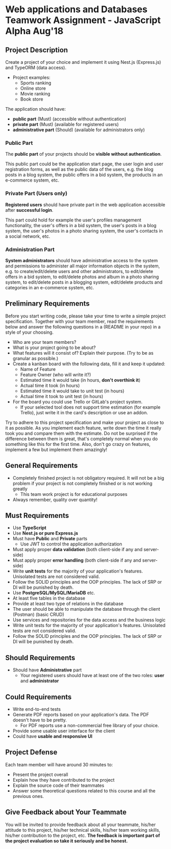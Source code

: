 # Web applications and Databases Teamwork Assignment - JavaScript Alpha Aug'18

## Project Description

Create a project of your choice and implement it using Nest.js (Express.js) and TypeORM (data access).

- Project examples:
  - Sports ranking
  - Online store
  - Movie ranking
  - Book store
  
The application should have:

- **public part** (Must) (accessible without authentication)
- **private part** (Must) (available for registered users)
- **administrative part** (Should) (available for administrators only)

### Public Part

The **public part** of your projects should be **visible without authentication**.

This public part could be the application start page, the user login and user registration forms, as well as the public data of the users, e.g. the blog posts in a blog system, the public offers in a bid system, the products in an e-commerce system, etc.

### Private Part (Users only)

**Registered users** should have private part in the web application accessible after **successful login**.

This part could hold for example the user's profiles management functionality, the user's offers in a bid system, the user's posts in a blog system, the user's photos in a photo sharing system, the user's contacts in a social network, etc.

### Administration Part

**System administrators** should have administrative access to the system and permissions to administer all major information objects in the system, e.g. to create/edit/delete users and other administrators, to edit/delete offers in a bid system, to edit/delete photos and album in a photo sharing system, to edit/delete posts in a blogging system, edit/delete products and categories in an e-commerce system, etc.

## Preliminary Requirements

Before you start writing code, please take your time to write a simple project specification. Together with your team member, read the requirements below and answer the following questions in a (README in your repo) in a style of your choosing.

- Who are your team members?
- What is your project going to be about?
- What features will it consist of? Explain their purpose. (Try to be as granular as possible.)
- Create a kanban board with the following data, fill it and keep it updated:
  - Name of Feature
  - Feature Owner (who will write it?)
  - Estimated time it would take (in hours, **don't overthink it**)
  - Actual time it took (in hours)
  - Estimated time it would take to unit test (in hours)
  - Actual time it took to unit test (in hours)
- For the board you could use Trello or GitLab's project system.
  - If your selected tool does not support time estimation (for example Trello), just write it in the card's description or use an addon.

Try to adhere to this project specification and make your project as close to it as possible. As you implement each feature, write down the time it really took you and compare them with the estimate. Do not be surprised if the difference between them is great, that's completely normal when you do something like this for the first time. Also, don't go crazy on features, implement a few but implement them amazingly! 

## General Requirements

- Completely finished project is not obligatory required. It will not be a big problem if your project is not completely finished or is not working greatly
  - This team work project is for educational purposes
- Always remember, quality over quantity!

## Must Requirements

- Use **TypeScript**
- Use **Nest.js or pure Express.js**
- Must have **Public** and **Private** parts
  - Use JWT to control the application authorization
- Must apply proper **data validation** (both client-side if any and server-side)
- Must apply proper **error handling** (both client-side if any and server-side)
- Write **unit tests** for the majority of your application's features. Unisolated tests are not considered valid.
- Follow the SOLID principles and the OOP principles. The lack of SRP or DI will be punished by death.
- Use **PostgreSQL/MySQL/MariaDB** etc.
- At least five tables in the database
- Provide at least two type of relations in the database
- The user should be able to manipulate the database through the client (Postman) (basic CRUD)
- Use services and repositories for the data access and the business logic
- Write unit tests for the majority of your application's features. Unisolated tests are not considered valid.
- Follow the SOLID principles and the OOP principles. The lack of SRP or DI will be punished by death.

## Should Requirements

* Should have **Administrative** part
  * Your registered users should have at least one of the two roles: **user** and **administrator**

## Could Requirements

- Write end-to-end tests
- Generate PDF reports based on your application's data. The PDF doesn't have to be pretty.
  - For PDF reports use a non-commercial free library of your choice.
- Provide some usable user interface for the client
- Could have **usable and responsive UI**

## Project Defense

Each team member will have around 30 minutes to:

* Present the project overall
* Explain how they have contributed to the project
* Explain the source code of their teammates
* Answer some theoretical questions related to this course and all the previous ones.

## Give Feedback about Your Teammate

You will be invited to provide feedback about all your teammate, his/her attitude to this project, his/her technical skills, his/her team working skills, his/her contribution to the project, etc. **The feedback is important part of the project evaluation so take it seriously and be honest.**
